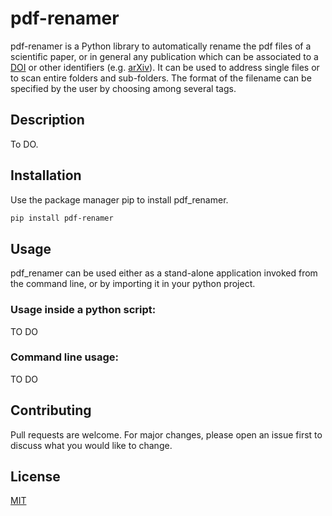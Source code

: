 # pdf-renamer

pdf-renamer is a Python library to automatically rename the pdf files of a scientific paper, or in general any publication which can be associated to a [DOI](http://dx.doi.org) or
other identifiers (e.g. [arXiv](https://arxiv.org)). It can be used to address single files or to scan entire folders and sub-folders.
The format of the filename can be specified by the user by choosing among several tags. 


## Description
To DO.


## Installation

Use the package manager pip to install pdf_renamer.

```bash
pip install pdf-renamer
```

## Usage

pdf_renamer can be used either as a stand-alone application invoked from the command line, or by importing it in your python project.

### Usage inside a python script:
TO DO

### Command line usage:
TO DO
## Contributing
Pull requests are welcome. For major changes, please open an issue first to discuss what you would like to change.


## License
[MIT](https://choosealicense.com/licenses/mit/)